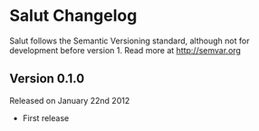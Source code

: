 Salut Changelog
==============

Salut follows the Semantic Versioning standard, although not for development
before version 1. Read more at http://semvar.org


Version 0.1.0
-------------

Released on January 22nd 2012

- First release
